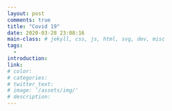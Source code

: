 ```yaml
---
layout: post
comments: true
title: "Covid 19"
date: 2020-03-28 23:08:16
main-class: # jekyll, css, js, html, svg, dev, misc
tags:
  - 
introduction:
link:
# color:
# categories:
# twitter_text:
# image: '/assets/img/'
# description:
---
```

